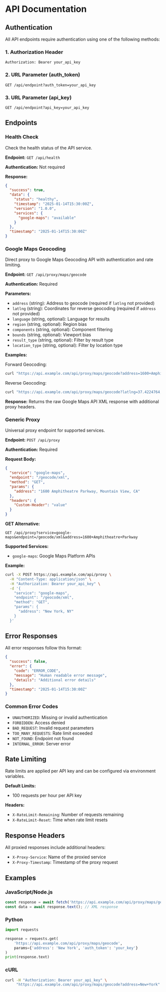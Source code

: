# API Documentation

## Authentication

All API endpoints require authentication using one of the following methods:

### 1. Authorization Header
```
Authorization: Bearer your_api_key
```

### 2. URL Parameter (auth_token)
```
GET /api/endpoint?auth_token=your_api_key
```

### 3. URL Parameter (api_key)
```
GET /api/endpoint?api_key=your_api_key
```

## Endpoints

### Health Check

Check the health status of the API service.

**Endpoint:** `GET /api/health`

**Authentication:** Not required

**Response:**
```json
{
  "success": true,
  "data": {
    "status": "healthy",
    "timestamp": "2025-01-14T15:30:00Z",
    "version": "1.0.0",
    "services": {
      "google-maps": "available"
    }
  },
  "timestamp": "2025-01-14T15:30:00Z"
}
```

### Google Maps Geocoding

Direct proxy to Google Maps Geocoding API with authentication and rate limiting.

**Endpoint:** `GET /api/proxy/maps/geocode`

**Authentication:** Required

**Parameters:**
- `address` (string): Address to geocode (required if `latlng` not provided)
- `latlng` (string): Coordinates for reverse geocoding (required if `address` not provided)
- `language` (string, optional): Language for results
- `region` (string, optional): Region bias
- `components` (string, optional): Component filtering
- `bounds` (string, optional): Viewport bias
- `result_type` (string, optional): Filter by result type
- `location_type` (string, optional): Filter by location type

**Examples:**

Forward Geocoding:
```bash
curl "https://api.example.com/api/proxy/maps/geocode?address=1600+Amphitheatre+Parkway,+Mountain+View,+CA&auth_token=your_api_key"
```

Reverse Geocoding:
```bash
curl "https://api.example.com/api/proxy/maps/geocode?latlng=37.4224764,-122.0842499&auth_token=your_api_key"
```

**Response:**
Returns the raw Google Maps API XML response with additional proxy headers.

### Generic Proxy

Universal proxy endpoint for supported services.

**Endpoint:** `POST /api/proxy`

**Authentication:** Required

**Request Body:**
```json
{
  "service": "google-maps",
  "endpoint": "/geocode/xml",
  "method": "GET",
  "params": {
    "address": "1600 Amphitheatre Parkway, Mountain View, CA"
  },
  "headers": {
    "Custom-Header": "value"
  }
}
```

**GET Alternative:**
```
GET /api/proxy?service=google-maps&endpoint=/geocode/xml&address=1600+Amphitheatre+Parkway
```

**Supported Services:**
- `google-maps`: Google Maps Platform APIs

**Example:**
```bash
curl -X POST https://api.example.com/api/proxy \
  -H "Content-Type: application/json" \
  -H "Authorization: Bearer your_api_key" \
  -d '{
    "service": "google-maps",
    "endpoint": "/geocode/xml",
    "method": "GET",
    "params": {
      "address": "New York, NY"
    }
  }'
```

## Error Responses

All error responses follow this format:

```json
{
  "success": false,
  "error": {
    "code": "ERROR_CODE",
    "message": "Human readable error message",
    "details": "Additional error details"
  },
  "timestamp": "2025-01-14T15:30:00Z"
}
```

### Common Error Codes

- `UNAUTHORIZED`: Missing or invalid authentication
- `FORBIDDEN`: Access denied
- `BAD_REQUEST`: Invalid request parameters
- `TOO_MANY_REQUESTS`: Rate limit exceeded
- `NOT_FOUND`: Endpoint not found
- `INTERNAL_ERROR`: Server error

## Rate Limiting

Rate limits are applied per API key and can be configured via environment variables.

**Default Limits:**
- 100 requests per hour per API key

**Headers:**
- `X-RateLimit-Remaining`: Number of requests remaining
- `X-RateLimit-Reset`: Time when rate limit resets

## Response Headers

All proxied responses include additional headers:

- `X-Proxy-Service`: Name of the proxied service
- `X-Proxy-Timestamp`: Timestamp of the proxy request

## Examples

### JavaScript/Node.js

```javascript
const response = await fetch('https://api.example.com/api/proxy/maps/geocode?address=New York&auth_token=your_key');
const data = await response.text(); // XML response
```

### Python

```python
import requests

response = requests.get(
    'https://api.example.com/api/proxy/maps/geocode',
    params={'address': 'New York', 'auth_token': 'your_key'}
)
print(response.text)
```

### cURL

```bash
curl -H "Authorization: Bearer your_api_key" \
     "https://api.example.com/api/proxy/maps/geocode?address=New+York"
``` 